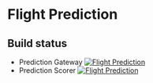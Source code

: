 # Flight Prediction

## Build status
* Prediction Gateway [![Flight Prediction](https://github.com/dsanapo/flight-predictions/actions/workflows/python-app.yml/badge.svg?branch=main)](https://github.com/dsanapo/flight-predictions/actions/workflows/python-app.yml)
* Prediction Scorer [![Flight Prediction](https://github.com/dsanapo/flight-predictions/actions/workflows/python-package.yml/badge.svg?branch=main)](https://github.com/dsanapo/flight-predictions/actions/workflows/python-package.yml)

